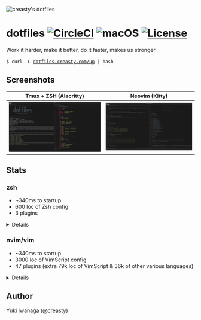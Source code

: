 ![creasty's dotfiles](https://user-images.githubusercontent.com/1695538/117818019-254abb00-b2a3-11eb-8676-5cd1415ce2b5.png)

dotfiles [![CircleCI](https://circleci.com/gh/creasty/dotfiles.svg?style=svg)](https://circleci.com/gh/creasty/dotfiles) ![macOS](https://img.shields.io/badge/platform-macOS-lightgray.svg) [![License](https://img.shields.io/github/license/creasty/dotfiles.svg)](./LICENSE.txt)
========

Work it harder, make it better, do it faster, makes us stronger.

<pre><code>$ curl -L <a href="http://dotfiles.creasty.com/up">dotfiles.creasty.com/up</a> | bash</code></pre>

Screenshots
-----------

| Tmux + ZSH (Alacritty) | Neovim (Kitty) |
|---|---|
| ![](./docs/images/screenshots/tmux.png) | ![](./docs/images/screenshots/neovim.png) |

Stats
-----

### zsh

- ~340ms to startup
- 600 loc of Zsh config
- 3 plugins

<details>

```sh-session
$ repeat 5 time zsh -i -c exit
zsh -i -c exit  0.15s user 0.16s system 98% cpu 0.319 total
zsh -i -c exit  0.17s user 0.18s system 99% cpu 0.352 total
zsh -i -c exit  0.16s user 0.17s system 100% cpu 0.335 total
zsh -i -c exit  0.16s user 0.17s system 100% cpu 0.335 total
zsh -i -c exit  0.16s user 0.17s system 99% cpu 0.335 total
```

```sh-session
$ cloc --exclude-dir=plugins shell/zsh
       6 text files.
       6 unique files.
       4 files ignored.

github.com/AlDanial/cloc v 1.84  T=0.01 s (321.4 files/s, 63158.0 lines/s)
-------------------------------------------------------------------------------
Language                     files          blank        comment           code
-------------------------------------------------------------------------------
zsh                              4            127             92            567
-------------------------------------------------------------------------------
SUM:                             4            127             92            567
-------------------------------------------------------------------------------
```

```sh-session
$ ls shell/zsh/plugins | wc -l
       3
```

Profiling:

```sh-session
$ ZSH_PROF_ENABLED=1 zsh -i -c exit
```

</details>

### nvim/vim

- ~340ms to startup
- 3000 loc of VimScript config
- 47 plugins (extra 79k loc of VimScript & 36k of other various languages)

<details>

```sh-session
$ repeat 5 time nvim --headless -c quit
nvim --headless -c quit  0.31s user 0.08s system 113% cpu 0.351 total
nvim --headless -c quit  0.31s user 0.09s system 114% cpu 0.340 total
nvim --headless -c quit  0.31s user 0.08s system 114% cpu 0.339 total
nvim --headless -c quit  0.30s user 0.08s system 115% cpu 0.331 total
nvim --headless -c quit  0.30s user 0.08s system 114% cpu 0.334 total
```

```sh-session
$ cloc --exclude-dir=dein vim
     144 text files.
     139 unique files.
      57 files ignored.

github.com/AlDanial/cloc v 1.84  T=0.09 s (1018.7 files/s, 60278.0 lines/s)
--------------------------------------------------------------------------------
Language                      files          blank        comment           code
--------------------------------------------------------------------------------
vim script                       64            701            599           3086
JSON                              1              8              0            257
Python                            2             36              2            192
TOML                              2             45             16            155
Ruby                              8             17              0            113
C                                 2             14              6             59
Go                                2             11              0             29
C/C++ Header                      1              3              0             12
HTML                              1              0              0             10
GraphQL                           3              0              0              9
make                              1              4              0              9
Java                              1              1              3              8
Markdown                          1              3              0              7
C++                               1              2              5              7
Bourne Again Shell                1              3              0              7
TypeScript                        1              1              0              4
--------------------------------------------------------------------------------
SUM:                             92            849            631           3964
--------------------------------------------------------------------------------
```

```sh-session
$ ag '^\[\[plugins' vim/dein.toml vim/dein_lazy.toml | wc -l
      47
```

</details>

Author
------

Yuki Iwanaga ([@creasty](https://github.com/creasty))
